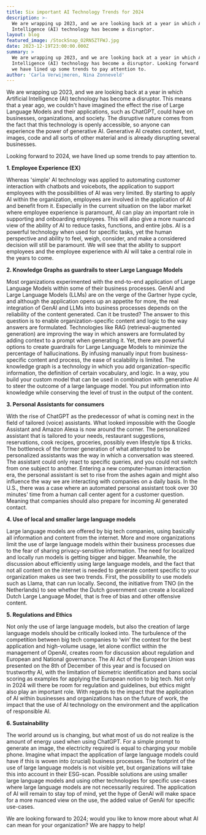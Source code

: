 ```yaml
---
title: Six important AI Technology Trends for 2024
description: >-
  We are wrapping up 2023, and we are looking back at a year in which Artificial
  Intelligence (AI) technology has become a disruptor. 
layout: blog
featured_image: /StockSnap_O2RN5ZTFWJ.jpg
date: 2023-12-19T23:00:00.000Z
summary: >
  We are wrapping up 2023, and we are looking back at a year in which Artificial
  Intelligence (AI) technology has become a disruptor. Looking forward to 2024,
  we have lined up some trends to pay attention to.
author: 'Carla Verwijmeren, Nina Zonneveld'
---
```


We are wrapping up 2023, and we are looking back at a year in which Artificial Intelligence (AI) technology has become a disruptor. This means that a year ago, we couldn't have imagined the effect the rise of Large Language Models and their applications, such as ChatGPT, could have on businesses, organizations, and society. The disruptive nature comes from the fact that this technology is openly accessible, so anyone can experience the power of generative AI. Generative AI creates content, text, images, code and all sorts of other material and is already disrupting several businesses.

Looking forward to 2024, we have lined up some trends to pay attention to.

**1.	Employee Experience (EX)**

Whereas 'simple' AI technology was applied to automating customer interaction with chatbots and voicebots, the application to support employees with the possibilities of AI was very limited. By starting to apply AI within the organization, employees are involved in the application of AI and benefit from it. Especially in the current situation on the labor market where employee experience is paramount, AI can play an important role in supporting and onboarding employees. This will also give a more nuanced view of the ability of AI to reduce tasks, functions, and entire jobs. AI is a powerful technology when used for specific tasks, yet the human perspective and ability to feel, weigh, consider, and make a considered decision will still be paramount. We will see that the ability to support employees and the employee experience with AI will take a central role in the years to come.

**2.	Knowledge Graphs as guardrails to steer Large Language Models**

Most organizations experimented with the end-to-end application of Large Language Models within some of their business processes. GenAI and Large Language Models (LLMs) are on the verge of the Gartner hype cycle, and although the application opens up an appetite for more, the real integration of GenAI and LLMs into business processes depends on the reliability of the content generated. Can it be trusted? The answer to this question is to enable organization-specific content and logic to the way answers are formulated. Technologies like RAG (retrieval-augmented generation) are improving the way in which answers are formulated by adding context to a prompt when generating it. Yet, there are powerful options to create guardrails for Large Language Models to minimize the percentage of hallucinations. By infusing manually input from business-specific content and process, the ease of scalability is limited. The knowledge graph is a technology in which you add organization-specific information, the definition of certain vocabulary, and logic. In a way, you build your custom model that can be used in combination with generative AI to steer the outcome of a large language model. You put information into knowledge while conserving the level of trust in the output of the content.

**3.	Personal Assistants for consumers**

With the rise of ChatGPT as the predecessor of what is coming next in the field of tailored (voice) assistants. What looked impossible with the Google Assistant and Amazon Alexa is now around the corner. The personalized assistant that is tailored to your needs, restaurant suggestions, reservations, cook recipes, groceries, possibly even lifestyle tips & tricks. The bottleneck of the former generation of what attempted to be personalized assistants was the way in which a conversation was steered. The assistant could only react to specific queries, and you could not switch from one subject to another. Entering a new computer-human interaction era, the personal assistant is set to rise from the ashes again and might also influence the way we are interacting with companies on a daily basis. In the U.S., there was a case where an automated personal assistant took over 30 minutes' time from a human call center agent for a customer question. Meaning that companies should also prepare for incoming AI generated contact.

**4.	Use of local and smaller large language models**

Large language models are offered by big tech companies, using basically all information and content from the internet. More and more organizations limit the use of large language models within their business processes due to the fear of sharing privacy-sensitive information. The need for localized and locally run models is getting bigger and bigger. Meanwhile, the discussion about efficiently using large language models, and the fact that not all content on the internet is needed to generate content specific to your organization makes us see two trends. First, the possibility to use models such as Llama, that can run locally. Second, the initiative from TNO (in the Netherlands) to see whether the Dutch government can create a localized Dutch Large Language Model, that is free of bias and other offensive content.

**5.	Regulations and Ethics**

Not only the use of large language models, but also the creation of large language models should be critically looked into. The turbulence of the competition between big tech companies to ‘win’ the contest for the best application and high-volume usage, let alone conflict within the management of OpenAI, creates room for discussion about regulation and European and National governance. The AI Act of the European Union was presented on the 8th of December of this year and is focused on trustworthy AI, with the limitation of biometric identification and bans social scoring as examples for applying the European notion to big tech. Not only in 2024 will there be room for regulation and guidelines, but ethics might also play an important role. With regards to the impact that the application of AI within businesses and organizations has on the future of work, the impact that the use of AI technology on the environment and the application of responsible AI.

**6.	Sustainability**

The world around us is changing, but what most of us do not realize is the amount of energy used when using ChatGPT. For a simple prompt to generate an image, the electricity required is equal to charging your mobile phone. Imagine what impact the application of large language models could have if this is woven into (crucial) business processes. The footprint of the use of large language models is not visible yet, but organizations will take this into account in their ESG-scan. Possible solutions are using smaller large language models and using other technologies for specific use-cases where large language models are not necessarily required. The application of AI will remain to stay top of mind, yet the hype of GenAI will make space for a more nuanced view on the use, the added value of GenAI for specific use-cases.

We are looking forward to 2024; would you like to know more about what AI can mean for your organization? We are happy to help!
